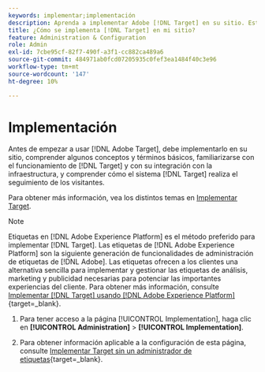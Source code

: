 ```yaml
---
keywords: implementar;implementación
description: Aprenda a implementar Adobe [!DNL Target] en su sitio. Establezca la configuración global, el método de implementación (AEP Web SDK o at.js) y mucho más.
title: ¿Cómo se implementa [!DNL Target] en mi sitio?
feature: Administration & Configuration
role: Admin
exl-id: 7cbe95cf-82f7-490f-a3f1-cc882ca489a6
source-git-commit: 484971ab0fcd07205935c0fef3ea1484f40c3e96
workflow-type: tm+mt
source-wordcount: '147'
ht-degree: 10%

---
```


# Implementación

Antes de empezar a usar [!DNL Adobe Target], debe implementarlo en su sitio, comprender algunos conceptos y términos básicos, familiarizarse con el funcionamiento de [!DNL Target] y con su integración con la infraestructura, y comprender cómo el sistema [!DNL Target] realiza el seguimiento de los visitantes.

Para obtener más información, vea los distintos temas en [Implementar Target](/help/main/c-implementing-target/implementing-target.md).

>[!NOTE]
>
>Etiquetas en [!DNL Adobe Experience Platform] es el método preferido para implementar [!DNL Target]. Las etiquetas de [!DNL Adobe Experience Platform] son la siguiente generación de funcionalidades de administración de etiquetas de [!DNL Adobe]. Las etiquetas ofrecen a los clientes una alternativa sencilla para implementar y gestionar las etiquetas de análisis, marketing y publicidad necesarias para potenciar las importantes experiencias del cliente. Para obtener más información, consulte [Implementar [!DNL Target] usando [!DNL Adobe Experience Platform]](https://experienceleague.adobe.com/docs/target-dev/developer/client-side/at-js-implementation/deploy-at-js/implement-target-using-adobe-launch.html?lang=es){target=_blank}.

1. Para tener acceso a la página [!UICONTROL Implementation], haga clic en **[!UICONTROL Administration]** > **[!UICONTROL Implementation]**.

1. Para obtener información aplicable a la configuración de esta página, consulte [Implementar Target sin un administrador de etiquetas](https://experienceleague.adobe.com/docs/target-dev/developer/client-side/at-js-implementation/deploy-at-js/implement-target-without-a-tag-manager.html?lang=es){target=_blank}.

